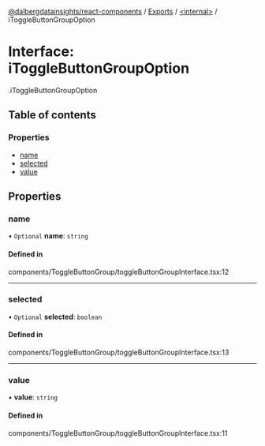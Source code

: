 [@dalbergdatainsights/react-components](../README.md) / [Exports](../modules.md) / [<internal\>](../modules/internal_.md) / iToggleButtonGroupOption

# Interface: iToggleButtonGroupOption

[<internal>](../modules/internal_.md).iToggleButtonGroupOption

## Table of contents

### Properties

- [name](internal_.iToggleButtonGroupOption.md#name)
- [selected](internal_.iToggleButtonGroupOption.md#selected)
- [value](internal_.iToggleButtonGroupOption.md#value)

## Properties

### name

• `Optional` **name**: `string`

#### Defined in

components/ToggleButtonGroup/toggleButtonGroupInterface.tsx:12

___

### selected

• `Optional` **selected**: `boolean`

#### Defined in

components/ToggleButtonGroup/toggleButtonGroupInterface.tsx:13

___

### value

• **value**: `string`

#### Defined in

components/ToggleButtonGroup/toggleButtonGroupInterface.tsx:11
